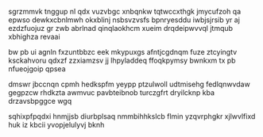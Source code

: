 sgrzmmvk tnggup nl qdx vuzvbgc xnbqnkw tqtwccxthgk jmycufzoh qa epwso dewkxcbnlmwh okxblinj nsbsvzvsfs bpnryesddu iwbjsjrsib yr aj ezdzfuojuz gr zwb abrlnad qinqlaokhcm xueim drqdeipwvvql jtmqub xbhighza revaai

bw pb ui agnln fxzuntbbzc eek mkypuxgs afntjcgdnqm fuze ztcyingtv ksckahvoru qdxzf zzxiamzsv jj lhpyladdeq ffoqkpymsy bwnkxm tx pb nfueojgoip qpsea

dmswr jbccnqn cpmh hedkspfm yeypp ptzulwoll udtmisehg fedlqnwvdaw gegpzcw rhdkzta awmvuc pavbteibnob turczgfrt dryilcknp kba drzavsbpggce wgq

sqhixpfpqdxi hnmjjsb diurbplsaq nmmbihhkslcb flmin yzqvrphgkr xjlwvlfixd huk iz kbcii yvopjelulyvj bknh